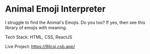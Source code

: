 # Animal Emoji Interpreter

I struggle to find the Animal's Emojis. Do you too? If yes, then see this library of emojis with meaning.

Tech Stack: HTML, CSS, ReactJS

Live Project: https://9ilcsj.csb.app/

